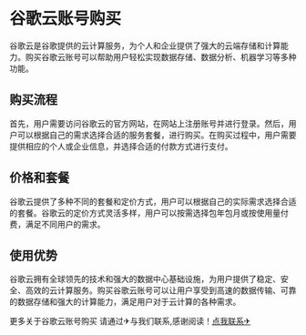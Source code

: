 # 谷歌云账号购买

谷歌云是谷歌提供的云计算服务，为个人和企业提供了强大的云端存储和计算能力。购买谷歌云账号可以帮助用户轻松实现数据存储、数据分析、机器学习等多种功能。

## 购买流程

首先，用户需要访问谷歌云的官方网站，在网站上注册账号并进行登录。然后，用户可以根据自己的需求选择合适的服务套餐，进行购买。在购买过程中，用户需要提供相应的个人或企业信息，并选择合适的付款方式进行支付。

## 价格和套餐

谷歌云提供了多种不同的套餐和定价方式，用户可以根据自己的实际需求选择合适的套餐。谷歌云的定价方式灵活多样，用户可以按需选择包年包月或按使用量付费，满足不同用户的需求。

## 使用优势

谷歌云拥有全球领先的技术和强大的数据中心基础设施，为用户提供了稳定、安全、高效的云计算服务。购买谷歌云账号可以让用户享受到高速的数据传输、可靠的数据存储和强大的计算能力，满足用户对于云计算的各种需求。

更多关于谷歌云账号购买 请通过✈与我们联系,感谢阅读！[点我联系✈](https://ad.G208.com)